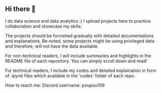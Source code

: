 ## Hi there 👋

<!--
**NegaDennis/NegaDennis** is a ✨ _special_ ✨ repository because its `README.md` (this file) appears on your GitHub profile.

Here are some ideas to get you started:

- 🔭 I’m currently working on ...
- 🌱 I’m currently learning ...
- 👯 I’m looking to collaborate on ...
- 🤔 I’m looking for help with ...
- 💬 Ask me about ...
- 📫 How to reach me: ...
- 😄 Pronouns: ...
- ⚡ Fun fact: ...
-->
I do data science and data analytics :) I upload projects here to practice collaboration and showcase my skills.

The projects should be furnished gradually with detailed documentations and explanations. Be noted, some projects might be using privileged data and therefore, will not have the data available.

For non-technical readers, I will include summaries and highlights in the README file of each repository. You can simply scroll down and read!

For technical readers, I include my codes and detailed explaination in form of .ipynb files which available in the 'codes' folder of each repo.

How to reach me: Discord username: poupou109
